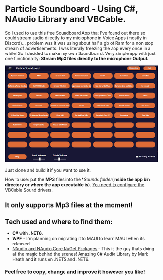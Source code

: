 # Particle Soundboard - Using C#, NAudio Library and VBCable.
 
So I used to use this free Soundboard App that I've found out there so I could stream audio directly to my microphone in Voice Apps (mostly in Discord)... problem was it was using about half a gb of Ram for a non stop stream of advertisements. I was literally freezing the app every once in a while! So I decided to make my own Soundboard. Very simple app with just one functionality: **Stream Mp3 files directly to the microphone Output.**

![Alt Text](https://github.com/LeonardoFer/CSharpSoundBoard/blob/main/SoundboardDescriptionImage.png?raw=true)

Just clone and build it if you want to use it.

How to use: put the **MP3** files into the **Sounds folder*(**inside the app bin directory or where the app executable is**).
[You need to configure the VBCable Sound drivers](https://youtu.be/wUFbKww5-Vg?t=42).
## It only supports Mp3 files at the moment!

## Tech used and where to find them:
 - **C#** with **.NET6**.
 - **WPF** - I'm planning on migrating it to MAUI to learn MAUI when its released.
 - [NAudio and NAudio.Core NuGet Packages](https://www.nuget.org/packages/NAudio/) - This is the guy thats doing all the magic behind the scenes! Amazing C# Audio Library by Mark Heath and it runs on .NET5 and .NET6.

### Feel free to copy, change and improve it however you like!

